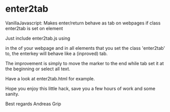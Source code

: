 # enter2tab
VanillaJavascript: Makes enter/return behave as tab on webpages if class enter2tab is set on element

Just include enter2tab.js using 
<script src="enter2tab.js"></script> in the <head></head> of your webpage and in all elements that you set the class 'enter2tab' to, the enterkey will behave like a (inproved) tab.
The improvement is simply to move the marker to the end while tab set it at the beginning or select all text.

Have a look at enter2tab.html for example.

Hope you enjoy this little hack, save you a few hours of work and some sanity.

Best regards
Andreas Grip
